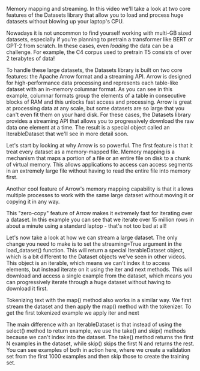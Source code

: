 Memory mapping and streaming. In this video we'll take a look at two core features of the Datasets library that allow you to load and process huge datasets without blowing up your laptop's CPU. 

Nowadays it is not uncommon to find yourself working with multi-GB sized datasets, especially if you’re planning to pretrain a transformer like BERT or GPT-2 from scratch. In these cases, even *loading* the data can be a challenge. For example, the C4 corpus used to
pretrain T5 consists of over 2 terabytes of data!

To handle these large datasets, the Datasets library is built on two core features: the Apache Arrow format and a streaming API. Arrow is designed for high-performance data processing and represents each table-like dataset with an in-memory columnar format. As you can see in this example, columnar formats group the elements of a table in consecutive blocks of RAM and this unlocks fast access and processing. Arrow is great at processing data at any scale, but some datasets are so large that you can't even fit them on your hard disk. For these cases, the Datasets library provides a streaming API that allows you to progressively download the raw data one element at a time. The result is a special object called an IterableDataset that we'll see in more detail soon.

Let's start by looking at why Arrow is so powerful. The first feature is that it treat every dataset as a memory-mapped file. Memory mapping is a mechanism that maps a portion of a file or an entire file on disk to a chunk of virtual memory. This allows applications to access can access segments in an extremely large file without having to read the entire file into memory first.

Another cool feature of Arrow's memory mapping capability is that it allows multiple processes to work with the same large dataset without moving it or copying it in any way.

This "zero-copy" feature of Arrow makes it extremely fast for iterating over a dataset. In this example you can see that we iterate over 15 million rows in about a minute using a standard laptop - that's not too bad at all!

Let's now take a look at how we can stream a large dataset. The only change you need to make is to set the streaming=True argument in the load_dataset() function. This will return a special IterableDataset object, which is a bit different to the Dataset objects we've seen in other videos. This object is an iterable, which means we can't index it to access elements, but instead iterate on it using the iter and next methods. This will download and access a single example from the dataset, which  means you can progressively iterate through a huge dataset without having to download it first.

Tokenizing text with the map() method also works in a similar way. We first stream the dataset and then apply the map() method with the tokenizer. To get the first tokenized example we apply iter and next

The main difference with an IterableDataset is that instead of using the select() method to return example, we use the take() and skip() methods because we can't index into the dataset. The take() method returns the first N examples in the dataset, while skip() skips the first N and returns the rest. You can see examples of both in action here, where we create a validation set from the first 1000 examples and then skip those to create the training set.